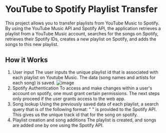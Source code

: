 # YouTube to Spotify Playlist Transfer

This project allows you to transfer playlists from YouTube Music to Spotify. By using the YouTube Music API and Spotify API, the application retrieves a playlist from a YouTube Music account, searches for the songs on Spotify, retrieves their Spotify IDs, creates a new playlist on Spotify, and adds the songs to this new playlist.

## How it Works

1. User input
   The user inputs the unique playlist id that is associated with each playlist on Youtube Music. The data (song names and artists for each song) is saved.
   ![image](https://github.com/KrishivGubba/PlaylistConverter/assets/158531751/8ada847e-186d-4dae-92d3-d14e06810deb)
2. Spotify Authentication
   To access and make changes within a user's account on spotify, one must grant certain permissions. The next steps only proceed if the user grants access to the web app.
3. Song lookup
   Using the previously saved data of each playlist, a search query that is of the following format: "<song name> <artist>" is provided to the Spotify API. This gives us the unique track id
   that for the song on spotify.
4. Playlist creation and song additions
   The playlist is created, and songs are added one by one using the Spotify API.

